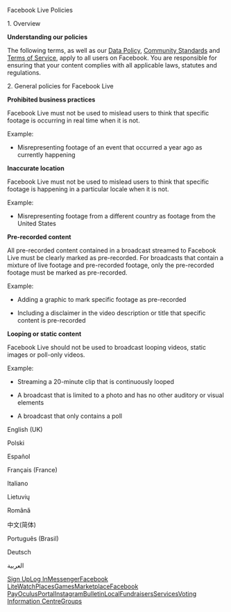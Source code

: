 Facebook Live Policies

1\. Overview

**Understanding our policies**

The following terms, as well as our [Data Policy](https://www.facebook.com/about/privacy/), [Community Standards](https://www.facebook.com/communitystandards/) and [Terms of Service](https://www.facebook.com/legal/terms), apply to all users on Facebook. You are responsible for ensuring that your content complies with all applicable laws, statutes and regulations.

2\. General policies for Facebook Live

**Prohibited business practices**

Facebook Live must not be used to mislead users to think that specific footage is occurring in real time when it is not.

Example:

*   Misrepresenting footage of an event that occurred a year ago as currently happening

**Inaccurate location**

Facebook Live must not be used to mislead users to think that specific footage is happening in a particular locale when it is not.

Example:

*   Misrepresenting footage from a different country as footage from the United States

**Pre-recorded content**

All pre-recorded content contained in a broadcast streamed to Facebook Live must be clearly marked as pre-recorded. For broadcasts that contain a mixture of live footage and pre-recorded footage, only the pre-recorded footage must be marked as pre-recorded.

Example:

*   Adding a graphic to mark specific footage as pre-recorded

*   Including a disclaimer in the video description or title that specific content is pre-recorded

**Looping or static content**

Facebook Live should not be used to broadcast looping videos, static images or poll-only videos.

Example:

*   Streaming a 20-minute clip that is continuously looped

*   A broadcast that is limited to a photo and has no other auditory or visual elements

*   A broadcast that only contains a poll

English (UK)

Polski

Español

Français (France)

Italiano

Lietuvių

Română

中文(简体)

Português (Brasil)

Deutsch

العربية

[Sign Up](https://www.facebook.com/reg/)[Log In](https://www.facebook.com/login/)[Messenger](https://l.facebook.com/l.php?u=https%3A%2F%2Fmessenger.com%2F&h=AT2x97WpWQeMgY-mYyGraRvMAsAH9Y_1huH3zL39g4IAH0YEqurSLOSrwBCpUDTWsgEy1fYb-auJmaHkFdaTJfCMORMXaYJr76P_LscsjITZBHHUweDbMb7oeuMUKoGPQfkRey-ywxHeg6jFz3zqwmT1Ot-M9zAP_x8w0Q)[Facebook Lite](https://www.facebook.com/lite/)[Watch](https://en-gb.facebook.com/watch/)[Places](https://www.facebook.com/places/)[Games](https://www.facebook.com/games/)[Marketplace](https://www.facebook.com/marketplace/)[Facebook Pay](https://pay.facebook.com/)[Oculus](https://l.facebook.com/l.php?u=https%3A%2F%2Fwww.oculus.com%2F&h=AT2x97WpWQeMgY-mYyGraRvMAsAH9Y_1huH3zL39g4IAH0YEqurSLOSrwBCpUDTWsgEy1fYb-auJmaHkFdaTJfCMORMXaYJr76P_LscsjITZBHHUweDbMb7oeuMUKoGPQfkRey-ywxHeg6jFz3zqwmT1Ot-M9zAP_x8w0Q)[Portal](https://portal.facebook.com/)[Instagram](https://l.facebook.com/l.php?u=https%3A%2F%2Fwww.instagram.com%2F&h=AT2x97WpWQeMgY-mYyGraRvMAsAH9Y_1huH3zL39g4IAH0YEqurSLOSrwBCpUDTWsgEy1fYb-auJmaHkFdaTJfCMORMXaYJr76P_LscsjITZBHHUweDbMb7oeuMUKoGPQfkRey-ywxHeg6jFz3zqwmT1Ot-M9zAP_x8w0Q)[Bulletin](https://www.bulletin.com/)[Local](https://www.facebook.com/local/lists/245019872666104/)[Fundraisers](https://www.facebook.com/fundraisers/)[Services](https://www.facebook.com/biz/directory/)[Voting Information Centre](https://www.facebook.com/votinginformationcenter/?entry_point=c2l0ZQ%3D%3D)[Groups](https://www.facebook.com/groups/explore/)